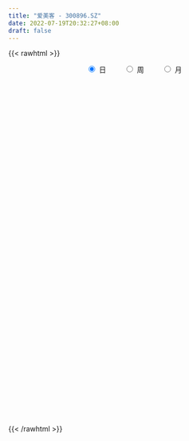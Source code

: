 ```yaml
---
title: "爱美客 - 300896.SZ"
date: 2022-07-19T20:32:27+08:00
draft: false
---
```

{{< rawhtml >}}
    <div style="text-align: center">
        <label style="padding: 1rem;"><input style="margin-right: .5rem" type="radio" name="period" value="D" checked onclick="period_change(this)">日</label>
        <label style="padding: 1rem;"><input style="margin-right: .5rem" type="radio" name="period" value="W" onclick="period_change(this)">周</label>
        <label style="padding: 1rem;"><input style="margin-right: .5rem" type="radio" name="period" value="M" onclick="period_change(this)">月</label>
    </div>
    <div id="chart" style="height: 700px;"></div> 
    <script type="text/javascript">
        const D_v = [179389.97,60856.74,33319.83,39245.58,32461.09,32401.82,25428.49,21031.49,17854.49,15451.32,12939.61,14906.7,9083.48,14651.39,19760.05,15203.82,16464.27,15862.44,11099.2,13362.78,16460.51,15531.16,11670.98,16329.25,15787.29,11738.2,16900.78,14471.05,10292.65,29956.27,15027.95,29824.4,16505.72,11737.16,16245.38,18042.89,11301.4,8881.5,13426.2,17688.27,14494.63,7966.32,15675.12,9378.23,13895.89,10309.2,11256.04,11821.62,14106.4,14048.38,14636.99,8627.71,8697.34,13609.69,12922.38,10487.41,10160.77,14180.57,12616.27,11358.91,9730.58,9674.0,14750.82,14698.03,18573.09,9250.75,9736.23,8523.91,11329.11,12168.34,8380.52,9410.82,9542.48,8119.2,8474.9,12504.61,8643.83,14810.94,10075.29,8083.64,9287.7,7793.39,12841.08,12086.76,8105.95,14574.72,13036.4,9778.34,14507.43,27726.95,26167.59,24321.16,30063.12,26723.93,18446.74,52891.29,28828.3,31283.85,26508.75,25079.8,19813.44,38352.75,26803.09,37559.03,33306.0,30449.82,46808.5,31746.48,31627.85,52723.81,38734.11,60562.89,39011.78,35021.73,59719.51,34613.94,38092.27,47092.54,50150.34,61985.13,30561.69,46083.69,54275.28,62335.62,40371.97,69292.57,50107.47,55370.36,44956.07,45612.0,31526.57,36438.21,43958.81,54125.32,67760.4,42050.49,60786.66,49022.25,52430.46,37404.79,41946.33,50246.93,64664.18,54112.9,56675.15,48977.14,44808.54,41686.39,30661.74,57190.41,33647.98,30226.55,28038.06,36960.15,23212.56,49061.72,27861.33,28887.88,34311.97,28101.56,29323.26,54869.22,36875.12,25088.38,31268.9,35325.41,26410.45,29880.13,52648.91,23192.8,28975.0,21737.35,32087.64,35915.99,24063.23,25469.11,25650.52,43775.68,33808.58,29685.57,21897.14,33168.87,31310.17,28930.3,53199.32,32369.22,26382.3,36450.83,28263.44,20263.19,35458.57,21645.14,22634.32,17186.69,12349.52,22892.23,29672.39,35852.24,70716.33,44042.98,42622.3,27846.74,31537.19,43098.68,34781.82,22169.51,23785.95,18835.33,22914.94,36945.18,38325.8,19405.36,19181.03,23647.89,20085.45,33139.99,22834.99,55833.32,30567.66,38503.36,26132.25,18854.25,23268.98,34401.48,31378.91,27911.84,26679.43,29903.07,37573.21,21124.99,20698.25,15636.92,15023.56,15770.13,14986.23,15799.28,25405.32,35722.19,25751.17,23958.63,40043.81,39435.62,27076.15,33303.15,22043.12,20159.88,23117.36,41597.02,39278.81,24415.95,40312.07,33861.62,19629.27,21985.87,16590.06,16972.87,14691.31,13511.69,14265.12,21692.81,22771.86,36153.72,21000.1,14837.74,16199.16,17690.9,13624.43,12824.73,9932.86,10164.07,9343.25,17352.02,26058.3,22376.29,16979.82,9909.29,14775.91,11602.12,17451.21,12409.8,15451.06,13697.49,14634.99,24082.47,12202.73,20773.64,13328.29,15961.62,19096.69,48695.59,48609.49,25450.97,14104.3,20673.56,18910.4,23446.88,17155.54,13589.16,10333.55,15194.11,13032.3,11782.03,14123.8,15482.42,12777.39,11758.72,14493.21,13406.35,39263.65,33784.97,25182.57,16337.15,12774.76,10053.94,14031.21,12696.82,13926.95,12292.54,15077.06,15553.07,18541.53,13823.87,11087.51,10398.06,14396.43,14719.08,17283.32,10817.22,11604.28,23192.77,18737.74,33651.35,19022.07,12338.83,10063.81,17995.68,13732.93,17361.24,18629.52,29333.65,18383.79,14007.02,12539.32,12516.65,12921.51,12868.74,22046.36,23784.91,24995.18,28671.41,22418.78,25060.6,25393.85,25158.22,11234.53,11382.04,10275.0,19133.06,17951.5,11813.41,11856.52,8534.75,23210.71,14308.68,19439.85,14451.19,8389.73,13146.53,10969.8,20377.67,18555.14,23071.97,14079.89,9561.66,12892.71,13789.53,21673.26,14430.89,15353.41,24254.19,26378.29,19531.86,21223.84,23170.79,19682.42,20765.51,19185.57,20779.94,14349.75,11305.44,18015.54,15175.3,15663.42,12217.5,25698.98,12011.92,14053.39,11839.93,12892.39,14442.96,21842.46,34365.91,20205.67,14486.44,19518.1,16118.65,22776.31,17016.68,17563.45,13451.04,16065.66,21058.42,15042.85,23893.26,22092.53,16917.02,17167.4,12006.34,12828.57,16169.29,16237.13,19450.98,22019.42,10622.04,18787.13,14806.23,19646.06,19460.69,15491.57,23581.75,12833.9,13127.33,10682.62,10630.74,13134.57,10616.19]
const D_histogram = [0.0,0.1467806268,-0.5452719377,0.822033568,2.9687656472,5.5740702717,10.2639592228,11.22017133,10.9360092335,10.3774695028,9.1101322675,8.7007763664,7.5940285024,4.6671060118,4.9540959747,6.9151852186,6.3768033844,6.9281798005,5.8906643225,6.4553982366,8.5716633292,9.4073479401,8.9590491288,7.0198246935,6.1597063338,4.6910801376,1.9430640094,1.4288235523,1.3747244432,6.1231972448,6.9053320492,3.0840312257,-0.3737343499,-1.8554440036,-4.3817801083,-7.8090957311,-9.9418518379,-10.7911455877,-12.5678078845,-13.8709324256,-12.6917648192,-11.8524690068,-8.257791036,-5.5760924584,-2.2811341837,-0.2849941186,-0.941483649,-0.7006794949,0.5165302369,3.0765529141,2.7000433645,2.5074501999,1.5563822739,2.2509385545,3.6437533509,3.1343974309,3.1875573895,0.9105558214,-1.2539760934,-1.8876878035,-3.118553671,-2.4982262044,-0.9026990539,3.1989146783,6.3196458564,7.0049145495,8.0263239199,7.8393912886,6.4607230648,8.4061377086,8.1465885098,5.5555475419,2.2638755958,-0.4048195752,-3.8134727594,-2.8513361035,-1.0551723273,3.1197056679,5.6073460805,4.8521069245,3.0520051183,-0.7240440209,-1.1004631711,2.3392689051,4.2225530738,7.1796121405,10.3498589594,9.7689059973,8.6318574735,18.5712624634,31.3925982545,38.2841053251,33.7875060343,23.060992278,15.7640907065,0.0805634855,-12.5587734017,-24.3564103148,-28.2829371375,-32.4123395637,-32.3503851709,-37.2209240899,-37.8229555254,-42.7155641994,-44.1361801144,-41.134030548,-31.0735901603,-24.1741447876,-21.3519797066,-38.2341790639,-46.859137296,-48.5160853033,-47.2438282936,-43.6561905504,-41.199241755,-37.4022360735,-33.3641209923,-27.2402792808,-20.9340860178,-13.0880675294,-6.7388431623,0.0408046791,7.4488599289,13.4619018604,17.1161733559,22.6939404921,25.1375736489,25.9559806391,25.0059168893,25.3021120473,24.2487609922,22.6219925119,22.3064579701,23.2264793706,26.4381723665,27.4599681031,24.9304407255,22.5648217981,20.4249333263,18.3364371663,16.7256432518,16.2008681051,11.6376294173,5.471882209,1.437030637,0.0889958297,1.3774292048,2.2750645249,2.4798448203,5.7630868289,7.7330965139,8.3583262372,8.1756400646,6.1539322863,5.2330208727,7.3230882443,7.5620434292,7.7214228557,6.6434906395,6.7631612691,6.5032653958,1.9697137991,-0.2312870306,-1.0037163115,-2.1787740467,-2.7629661932,-3.5621157814,-3.5901901335,-2.9887451918,-2.8279308659,-5.0984879769,-5.4119074096,-3.5930113645,-0.3569411684,1.7478474737,3.2845212129,3.23856335,6.867123497,9.9840675662,12.1551239943,12.6779330762,14.0794873155,11.9619069302,11.3088973033,6.6421834771,4.3938937644,0.8968368741,-3.1569732977,-3.8555983872,-4.8883548201,-3.4366083851,-2.2508796615,-3.585072879,-4.2852535995,-5.2633537573,-4.0409027763,-5.4743695313,-8.7542027193,-17.5936493615,-22.4134784032,-21.1579926039,-18.5577013333,-18.1588174549,-17.3974550456,-15.4474254782,-13.1850535429,-12.1211667354,-11.353511586,-10.0417795426,-6.5395219418,-6.1215216049,-5.7364859033,-5.0026971759,-2.903136053,-2.6336817358,-3.8614881346,-3.4644185483,-6.4326989018,-6.299094552,-3.9535597453,-1.7631767681,-0.5498476594,1.3576203993,1.0092681173,2.1609323382,2.080859417,-0.0219756611,-2.464212245,-0.531701844,1.6336048724,1.8798764377,1.7925667175,1.6517429308,1.3361290264,1.0999583321,0.8711240491,1.5573657262,3.3609292603,4.991685091,6.2609111493,8.0478949332,8.0064909167,6.4698826981,7.7595102648,8.4991068267,9.0374763707,7.7307919984,8.8451061938,11.5201731492,11.9131211207,12.7609667675,10.361485791,8.7448920059,7.2587842442,5.8258396748,3.8728535405,2.829803354,1.6905542767,0.7810886284,-1.2556543662,-1.2077034053,-3.6449133126,-5.535567089,-6.4269193499,-7.3095743159,-8.0791753911,-7.5398082153,-7.1292145274,-6.6323009522,-5.8133332284,-5.2331758374,-3.6041826303,-1.8576573702,-2.0520805067,-2.2707475096,-1.9129745689,-0.9460046334,-0.3445392685,0.5657057636,0.832972031,0.4413681981,0.0156133508,-0.0084885755,-1.5919810745,-2.7758384714,-1.8877546451,-1.5467576268,-0.7493390608,0.3744718416,3.0451676898,5.5046320574,6.981211024,7.2123517854,6.0414547218,5.6552614208,3.2608646309,0.4597539996,-0.9335401436,-1.9666090113,-2.8263009132,-3.2782027746,-3.6584141364,-3.4670057538,-3.9105374449,-3.4607511962,-3.3876302446,-3.7509243547,-3.7787824605,-6.0113940247,-8.3273007254,-8.1682513181,-7.8006023789,-6.3158034726,-5.7054395075,-5.0022722159,-4.1872636952,-3.0073129392,-2.4666611911,-2.4694067221,-2.0028683735,-0.4777646613,0.1271472656,1.0295113578,1.5179163844,0.5071761687,0.8735183625,1.3032184453,1.8639204634,1.336498186,-0.2688955264,-1.5966121873,0.0128683814,1.387815199,2.4454323903,2.9751036556,3.6077431889,3.7542694943,5.0221507576,4.8587595278,6.2438111541,7.3632030354,7.8589923044,7.9429915701,6.9333447378,5.9932952967,4.7329885894,4.0011452837,4.0216180719,3.142796122,0.9593680312,-1.836953987,-4.7032782152,-5.3056750867,-4.17482791,-3.4541289814,-2.5532652998,-2.5719715151,-0.6566367212,1.2047840305,1.4208855277,0.8075077886,0.4722688305,2.8607823329,4.0142310689,5.5849872401,6.0171614524,5.5244645376,4.3766063796,3.0846451774,4.3349110415,4.4279379706,4.6160343825,4.117730466,3.351445169,1.485440754,0.6206668881,0.5824401059,0.6162297884,-1.1714936109,-0.8959622312,0.4357373643,0.9169786837,2.1524956611,1.6270472137,-0.6279675579,-3.6214835987,-4.3836047597,-4.3379174116,-3.8684022607,-3.6678735497,-2.5978646284,-1.4421241578,-1.446323814,-1.2633567896,0.65437024,1.4590645849,1.1370785359,0.7294662585,0.4155255555,0.4514989119,1.3548169527,4.1897786546,4.9527816305,5.0033732111,4.9367223682,4.3842244156,4.1958410459,3.3929585008,2.5775085866,1.1094816079,1.0273838512,0.1841041015,0.3421378153,1.5533095102,3.0135585528,3.2746212344,2.1291988739,2.004294186,1.9198473297,2.9667698957,2.7785485352,2.457873529,3.3742877514,3.0281782655,3.228116233,3.1264162749,0.8886986604,-1.035824764,-1.7730928815,-3.6016761696,-5.0382653382,-5.0549155916,-4.5571930288,-4.1241950277,-2.879058026,-2.5084529168]
const D_fast = [0.0,0.1834757835,-0.6448947655,0.9279191323,3.8168426233,7.8156648157,15.0715435725,18.8327985122,21.2826387241,23.3184663691,24.3286622006,26.0945003912,26.8862596528,25.1261136652,26.6516276217,30.3415131703,31.3973321822,33.6807535484,34.1159041511,36.2944876243,40.5536685493,43.7411901452,45.5326536161,45.3483853541,46.0281935778,45.732337416,43.4700872902,43.3130527211,43.6026347229,49.8819068357,52.3903746524,49.3400816353,45.7888824722,43.8433118177,40.2215306859,34.8419411303,30.223722064,26.6766419172,21.7580276494,16.9871700019,14.9933964034,12.8695749641,14.3998051759,15.687480639,18.4121553677,20.3370469032,19.4451864605,19.5108207409,20.857163032,24.1863239377,24.4848252292,24.9190946145,24.357122257,25.6144131762,27.9181663104,28.1924097481,29.042459054,26.9930964413,24.5150705032,23.4094368422,21.398932557,21.3947034724,22.7645558595,27.6658982612,32.3665409034,34.8030382339,37.8310285842,39.6039437751,39.8404563175,43.8874053884,45.664503317,44.4623492347,41.7366461875,38.9667461227,34.6047247486,34.8540273786,36.386398073,41.3412024852,45.230679418,45.688466993,44.6513664664,40.694306322,40.042771379,44.0673206815,47.0062431187,51.7582052205,57.5159167793,59.3771903164,60.398106161,74.9803267668,95.6498121215,112.1123455234,116.0626227412,111.1013570543,107.7454781594,92.0820918098,76.3030615722,58.4163220804,47.4190609734,35.1865736562,27.1609317563,12.9851618148,2.927391498,-12.6441082259,-25.0987691695,-32.3801272401,-30.0880843924,-29.2321752167,-31.7480050623,-58.1887491856,-78.5284917417,-92.3144610749,-102.8531611385,-110.1795710329,-118.0224326763,-123.5759860131,-127.87890118,-128.5651292888,-127.4924575302,-122.9184559242,-118.2539423477,-111.4640933365,-102.1938231045,-92.8153057079,-84.8819908734,-73.6307386142,-64.9027120452,-57.5953098951,-52.2938944226,-45.6721712527,-40.6633320598,-36.6346024122,-31.3735224614,-24.6468812183,-14.8256451308,-6.9388573685,-3.2357745647,0.0398119575,3.0061568173,5.5017699488,8.0723868473,11.5978287268,9.9439973933,5.1462207373,1.4706268246,0.1448409747,1.777631651,3.2440331023,4.0687746028,8.7927883186,12.6960721321,15.4108834147,17.2721072582,16.7888825515,17.1762263561,21.0970657888,23.226531831,25.3162669714,25.8992074151,27.7096683619,29.0755888375,25.0344656907,22.7756431033,21.7522847445,20.0325334977,18.7575998029,17.0679212693,16.1422993839,15.9965580276,15.4503896371,11.9052105318,10.2388142467,11.1594574507,14.3062923547,16.8480428652,19.2058469077,19.9695298822,25.3148709035,30.9278318643,36.1376692909,39.8299616418,44.75138771,45.6242840573,47.7984987562,44.7923307993,43.6425145277,40.3696668559,35.5266133597,33.8640886734,31.6092435355,32.2018378743,32.8248466824,30.5943852452,28.8228911249,26.5289525277,26.7411778146,23.9391186768,18.470734809,5.2328758264,-5.1903228161,-9.2243351678,-11.2634692305,-15.4042897158,-18.9922910679,-20.9041178701,-21.9380093206,-23.9044141969,-25.9751369439,-27.1738497862,-25.3064726709,-26.4188527352,-27.4679385094,-27.984824076,-26.6110469663,-27.0000130831,-29.1931915155,-29.6622265663,-34.2386816453,-35.6798509334,-34.3227060631,-32.5731172779,-31.497250084,-29.2503769255,-29.3464121782,-27.6545148728,-27.2143729397,-29.3227019331,-32.3809915782,-30.5814066383,-28.0076987037,-27.291458029,-26.9306260699,-26.6585141239,-26.6400957717,-26.6012768829,-26.6123301537,-25.536747045,-22.8929511959,-20.0142740924,-17.1798202468,-13.3808627296,-11.4206440169,-11.3397815609,-8.1102764281,-5.2459031595,-2.4481645228,-1.8221508955,1.5034398483,7.058550091,10.4297783427,14.4678656813,14.6587561526,15.228385369,15.5569736683,15.5804890177,14.5957162684,14.2601169205,13.5435064123,12.8293129212,10.478656335,10.2246814446,6.8762432091,3.6016976604,1.1036155621,-1.606432983,-4.3958279059,-5.7414127839,-7.1131227278,-8.2742843907,-8.908649974,-9.6367865423,-8.9088389929,-7.6267280753,-8.3341713384,-9.1205252188,-9.2409959203,-8.5105271432,-7.9951965954,-6.9435251223,-6.4680158472,-6.7492776305,-7.1711291402,-7.1973532103,-9.1788409779,-11.0566579927,-10.6405128277,-10.6862052161,-10.0761214153,-8.8586925524,-5.4267047818,-1.5910823999,1.6307993227,3.6650280305,4.0044946473,5.0321167016,3.4529360694,0.766763938,-0.8599152412,-2.3846363617,-3.9509034919,-5.222356047,-6.5171709429,-7.1925139987,-8.613680051,-9.0290816014,-9.802868211,-11.1038934098,-12.0764471306,-15.8119072011,-20.209639083,-22.0926525053,-23.6751541608,-23.7693061227,-24.5853020345,-25.1327027969,-25.3645101999,-24.9363876787,-25.0124012284,-25.6324984399,-25.6666771847,-24.2610146379,-23.6243158945,-22.4645739629,-21.5966898402,-22.4806360137,-21.8959142293,-21.1404095352,-20.1137274012,-20.3070251322,-21.9796427261,-23.7065124339,-22.0938147698,-20.3719141524,-18.7029388635,-17.4294916844,-15.8949163538,-14.8098226749,-12.2864037222,-11.2351050701,-8.2891006552,-5.328908015,-2.86837067,-0.7986235117,-0.0749341596,0.4833402235,0.4062806635,0.6747236788,1.700600985,1.6074780655,-0.3361080174,-3.5916685323,-7.6338123143,-9.5626279576,-9.4754877584,-9.6183210751,-9.3557737184,-10.0174728126,-8.266297199,-6.1036804396,-5.5323575605,-5.9438583525,-6.1610301029,-3.0573210173,-0.9003145141,2.0666884671,4.0031530426,4.8915722622,4.8378656991,4.3170657912,6.6510594156,7.8510708374,9.193175845,9.724304545,9.7958805402,8.3012363137,7.5916291698,7.699012414,7.8868595437,5.8062627417,5.8578035635,7.2984375002,8.0089234904,9.7825643832,9.6638777392,7.2518710781,3.3529841376,1.4949617867,0.4561697819,-0.0414156324,-0.7578553088,-0.3373125446,0.4578968865,0.0921162769,-0.0407558962,2.0405636935,3.2100241846,3.1723077696,2.9470620568,2.7370027426,2.8858508271,4.1278731061,8.0102794716,10.0114778551,11.3129127385,12.4804424877,13.0240006389,13.8845775307,13.9299346108,13.7588618433,12.5682052665,12.7429534726,11.9456997483,12.1892679159,13.7887669883,16.0024056691,17.0821236593,16.4690010173,16.8451698759,17.2406848521,19.029299892,19.5357156653,19.8295090413,21.5894952016,22.0004302821,23.0073973078,23.6873014184,21.671758469,19.4882788537,18.3077375157,15.5787351853,12.882579682,11.6022005307,10.9606248363,10.3625740805,10.8879465757,10.6314384557]
const D_slow = [0.0,0.0366951567,-0.0996228277,0.1058855643,0.8480769761,2.241594544,4.8075843497,7.6126271822,10.3466294906,12.9409968663,15.2185299332,17.3937240248,19.2922311504,20.4590076533,21.697531647,23.4263279517,25.0205287978,26.7525737479,28.2252398285,29.8390893877,31.98200522,34.333842205,36.5736044872,38.3285606606,39.868487244,41.0412572784,41.5270232808,41.8842291689,42.2279102797,43.7587095909,45.4850426032,46.2560504096,46.1626168221,45.6987558212,44.6033107942,42.6510368614,40.1655739019,37.467787505,34.3258355338,30.8581024275,27.6851612226,24.7220439709,22.6575962119,21.2635730973,20.6932895514,20.6220410218,20.3866701095,20.2115002358,20.340632795,21.1097710236,21.7847818647,22.4116444146,22.8007399831,23.3634746217,24.2744129595,25.0580123172,25.8549016646,26.0825406199,25.7690465966,25.2971246457,24.5174862279,23.8929296768,23.6672549134,24.4669835829,26.046895047,27.7981236844,29.8047046644,31.7645524865,33.3797332527,35.4812676799,37.5179148073,38.9068016928,39.4727705917,39.3715656979,38.4181975081,37.7053634822,37.4415704004,38.2214968173,39.6233333375,40.8363600686,41.5993613481,41.4183503429,41.1432345501,41.7280517764,42.7836900449,44.57859308,47.1660578198,49.6082843192,51.7662486875,56.4090643034,64.257213867,73.8282401983,82.2751167069,88.0403647763,91.981387453,92.0015283243,88.8618349739,82.7727323952,75.7019981108,67.5989132199,59.5113169272,50.2060859047,40.7503470234,30.0714559735,19.0374109449,8.7539033079,0.9855057678,-5.0580304291,-10.3960253557,-19.9545701217,-31.6693544457,-43.7983757715,-55.6093328449,-66.5233804825,-76.8231909213,-86.1737499396,-94.5147801877,-101.3248500079,-106.5583715124,-109.8303883948,-111.5150991853,-111.5048980156,-109.6426830334,-106.2772075683,-101.9981642293,-96.3246791063,-90.040285694,-83.5512905343,-77.2998113119,-70.9742833001,-64.912093052,-59.2565949241,-53.6799804315,-47.8733605889,-41.2638174973,-34.3988254715,-28.1662152902,-22.5250098406,-17.418776509,-12.8346672175,-8.6532564045,-4.6030393782,-1.6936320239,-0.3256614717,0.0335961876,0.055845145,0.4002024462,0.9689685774,1.5889297825,3.0297014897,4.9629756182,7.0525571775,9.0964671936,10.6349502652,11.9432054834,13.7739775445,15.6644884018,17.5948441157,19.2557167756,20.9465070928,22.5723234418,23.0647518916,23.0069301339,22.756001056,22.2113075444,21.5205659961,20.6300370507,19.7324895174,18.9853032194,18.2783205029,17.0036985087,15.6507216563,14.7524688152,14.6632335231,15.1001953915,15.9213256947,16.7309665322,18.4477474065,20.943764298,23.9825452966,27.1520285657,30.6719003945,33.6623771271,36.4896014529,38.1501473222,39.2486207633,39.4728299818,38.6835866574,37.7196870606,36.4975983556,35.6384462593,35.0757263439,34.1794581242,33.1081447243,31.792306285,30.7820805909,29.4134882081,27.2249375283,22.8265251879,17.2231555871,11.9336574361,7.2942321028,2.7545277391,-1.5948360223,-5.4566923919,-8.7529557776,-11.7832474615,-14.621625358,-17.1320702436,-18.7669507291,-20.2973311303,-21.7314526061,-22.9821269001,-23.7079109133,-24.3663313473,-25.3317033809,-26.197808018,-27.8059827435,-29.3807563815,-30.3691463178,-30.8099405098,-30.9474024247,-30.6079973248,-30.3556802955,-29.815447211,-29.2952323567,-29.300726272,-29.9167793332,-30.0497047942,-29.6413035761,-29.1713344667,-28.7231927874,-28.3102570547,-27.9762247981,-27.701235215,-27.4834542028,-27.0941127712,-26.2538804561,-25.0059591834,-23.4407313961,-21.4287576628,-19.4271349336,-17.8096642591,-15.8697866929,-13.7450099862,-11.4856408935,-9.5529428939,-7.3416663455,-4.4616230582,-1.483342778,1.7068989139,4.2972703616,6.4834933631,8.2981894241,9.7546493428,10.7228627279,11.4303135664,11.8529521356,12.0482242927,11.7343107012,11.4323848499,10.5211565217,9.1372647495,7.530534912,5.703141333,3.6833474852,1.7983954314,0.0160917995,-1.6419834385,-3.0953167456,-4.4036107049,-5.3046563625,-5.7690707051,-6.2820908318,-6.8497777092,-7.3280213514,-7.5645225097,-7.6506573269,-7.509230886,-7.3009878782,-7.1906458287,-7.186742491,-7.1888646348,-7.5868599035,-8.2808195213,-8.7527581826,-9.1394475893,-9.3267823545,-9.2331643941,-8.4718724716,-7.0957144573,-5.3504117013,-3.5473237549,-2.0369600745,-0.6231447193,0.1920714385,0.3070099384,0.0736249025,-0.4180273504,-1.1246025787,-1.9441532723,-2.8587568064,-3.7255082449,-4.7031426061,-5.5683304052,-6.4152379663,-7.352969055,-8.2976646701,-9.8005131763,-11.8823383577,-13.9244011872,-15.8745517819,-17.4535026501,-18.8798625269,-20.1304305809,-21.1772465047,-21.9290747395,-22.5457400373,-23.1630917178,-23.6638088112,-23.7832499765,-23.7514631601,-23.4940853207,-23.1146062246,-22.9878121824,-22.7694325918,-22.4436279805,-21.9776478646,-21.6435233181,-21.7107471997,-22.1099002466,-22.1066831512,-21.7597293514,-21.1483712539,-20.40459534,-19.5026595427,-18.5640921692,-17.3085544798,-16.0938645978,-14.5329118093,-12.6921110504,-10.7273629744,-8.7416150818,-7.0082788974,-5.5099550732,-4.3267079259,-3.3264216049,-2.321017087,-1.5353180565,-1.2954760487,-1.7547145454,-2.9305340992,-4.2569528709,-5.3006598484,-6.1641920937,-6.8025084187,-7.4455012974,-7.6096604777,-7.3084644701,-6.9532430882,-6.7513661411,-6.6332989334,-5.9181033502,-4.914545583,-3.518298773,-2.0140084098,-0.6328922754,0.4612593195,1.2324206138,2.3161483742,3.4231328668,4.5771414625,5.606574079,6.4444353712,6.8157955597,6.9709622817,7.1165723082,7.2706297553,6.9777563526,6.7537657948,6.8627001358,7.0919448068,7.630068722,8.0368305255,7.879838636,6.9744677363,5.8785665464,4.7940871935,3.8269866283,2.9100182409,2.2605520838,1.9000210443,1.5384400909,1.2226008935,1.3861934535,1.7509595997,2.0352292337,2.2175957983,2.3214771872,2.4343519152,2.7730561533,3.820500817,5.0586962246,6.3095395274,7.5437201194,8.6397762233,9.6887364848,10.53697611,11.1813532567,11.4587236586,11.7155696214,11.7615956468,11.8471301006,12.2354574782,12.9888471163,13.8075024249,14.3398021434,14.8408756899,15.3208375223,16.0625299963,16.7571671301,17.3716355123,18.2152074502,18.9722520166,19.7792810748,20.5608851435,20.7830598086,20.5241036176,20.0808303973,19.1804113549,17.9208450203,16.6571161224,15.5178178652,14.4867691082,13.7670046017,13.1398913725]
const D_data = [['2020-09-28', 320.0, 340.1, 311.0, 366.2],['2020-09-29', 350.11, 342.4, 333.33, 354.0],['2020-09-30', 333.0, 330.24, 326.81, 345.5],['2020-10-09', 331.0, 358.0, 331.0, 361.88],['2020-10-12', 356.98, 378.9, 355.0, 380.02],['2020-10-13', 378.0, 401.2, 370.21, 442.79],['2020-10-14', 393.22, 454.0, 393.0, 465.0],['2020-10-15', 444.0, 432.04, 420.12, 451.0],['2020-10-16', 427.6, 428.5, 406.11, 447.74],['2020-10-19', 432.0, 433.0, 421.0, 450.8],['2020-10-20', 433.0, 429.0, 414.2, 433.0],['2020-10-21', 431.9, 444.69, 428.0, 454.99],['2020-10-22', 437.6, 441.0, 426.88, 453.5],['2020-10-23', 441.0, 415.0, 408.06, 441.78],['2020-10-26', 410.11, 455.0, 410.0, 474.88],['2020-10-27', 451.01, 490.08, 446.01, 491.0],['2020-10-28', 483.01, 471.41, 469.7, 495.41],['2020-10-29', 466.0, 494.15, 466.0, 500.3],['2020-10-30', 493.0, 481.99, 480.2, 506.0],['2020-11-02', 483.05, 509.9, 471.12, 510.0],['2020-11-03', 516.0, 547.08, 507.19, 577.49],['2020-11-04', 547.91, 551.0, 527.0, 560.8],['2020-11-05', 551.0, 548.4, 537.0, 560.0],['2020-11-06', 545.21, 535.0, 512.2, 547.0],['2020-11-09', 531.11, 551.81, 522.26, 574.0],['2020-11-10', 545.0, 548.0, 523.0, 554.99],['2020-11-11', 540.0, 529.08, 526.66, 582.0],['2020-11-12', 533.02, 555.54, 521.01, 560.0],['2020-11-13', 555.7, 566.9, 543.36, 568.0],['2020-11-16', 581.51, 649.0, 568.91, 664.0],['2020-11-17', 636.01, 625.9, 610.39, 640.0],['2020-11-18', 621.0, 570.51, 540.0, 635.0],['2020-11-19', 561.0, 563.0, 539.0, 572.88],['2020-11-20', 558.5, 580.03, 557.57, 588.85],['2020-11-23', 576.0, 560.0, 547.48, 592.0],['2020-11-24', 550.0, 533.88, 529.0, 554.69],['2020-11-25', 533.88, 533.8, 522.0, 546.01],['2020-11-26', 530.1, 539.01, 530.1, 553.08],['2020-11-27', 541.0, 516.0, 509.97, 548.43],['2020-11-30', 511.01, 507.61, 488.0, 515.1],['2020-12-01', 505.06, 531.9, 505.06, 536.0],['2020-12-02', 532.09, 527.0, 523.0, 539.9],['2020-12-03', 525.0, 568.88, 525.0, 576.67],['2020-12-04', 566.99, 572.05, 562.23, 586.0],['2020-12-07', 568.0, 595.8, 556.2, 606.8],['2020-12-08', 596.01, 595.8, 588.12, 617.79],['2020-12-09', 596.0, 568.62, 568.62, 597.0],['2020-12-10', 566.1, 580.98, 563.0, 582.0],['2020-12-11', 577.87, 600.0, 573.31, 609.8],['2020-12-14', 602.68, 631.49, 593.0, 634.89],['2020-12-15', 625.6, 605.99, 596.8, 629.0],['2020-12-16', 606.99, 612.0, 598.0, 616.36],['2020-12-17', 612.9, 604.25, 600.0, 623.0],['2020-12-18', 604.24, 629.01, 600.99, 652.91],['2020-12-21', 632.54, 649.2, 622.21, 666.0],['2020-12-22', 642.0, 634.0, 625.0, 652.0],['2020-12-23', 630.01, 645.99, 626.85, 649.7],['2020-12-24', 644.18, 616.1, 605.05, 654.1],['2020-12-25', 610.0, 609.02, 598.0, 618.81],['2020-12-28', 600.0, 623.0, 585.1, 624.6],['2020-12-29', 620.0, 612.0, 600.06, 626.36],['2020-12-30', 606.05, 634.75, 605.0, 640.0],['2020-12-31', 640.88, 655.02, 640.88, 674.2],['2021-01-04', 660.89, 706.26, 653.01, 718.0],['2021-01-05', 699.0, 721.0, 698.08, 746.26],['2021-01-06', 711.02, 710.0, 700.0, 718.98],['2021-01-07', 717.0, 729.0, 710.1, 738.0],['2021-01-08', 724.0, 726.89, 705.06, 740.0],['2021-01-11', 726.89, 718.1, 701.01, 760.33],['2021-01-12', 706.98, 772.2, 702.03, 775.0],['2021-01-13', 766.5, 761.0, 746.0, 781.66],['2021-01-14', 759.99, 735.0, 718.96, 767.0],['2021-01-15', 727.49, 718.99, 700.99, 733.67],['2021-01-18', 707.0, 717.0, 703.35, 732.8],['2021-01-19', 708.11, 695.09, 692.05, 727.27],['2021-01-20', 695.09, 746.0, 695.0, 755.0],['2021-01-21', 745.03, 767.74, 743.0, 776.99],['2021-01-22', 770.01, 820.0, 769.0, 833.8],['2021-01-25', 822.0, 826.0, 801.01, 838.88],['2021-01-26', 817.0, 800.0, 796.1, 820.0],['2021-01-27', 795.7, 789.03, 756.0, 807.0],['2021-01-28', 771.01, 755.99, 754.15, 789.6],['2021-01-29', 770.01, 792.5, 770.0, 810.0],['2021-02-01', 798.6, 855.07, 778.4, 856.59],['2021-02-02', 845.0, 858.68, 835.0, 868.4],['2021-02-03', 850.01, 896.1, 850.0, 931.99],['2021-02-04', 901.51, 929.0, 878.88, 939.77],['2021-02-05', 920.0, 904.0, 883.95, 926.37],['2021-02-08', 908.81, 907.0, 900.0, 976.88],['2021-02-09', 953.8, 1088.4, 953.8, 1088.4],['2021-02-10', 1070.0, 1215.0, 1053.05, 1238.0],['2021-02-18', 1242.02, 1232.03, 1169.36, 1331.02],['2021-02-19', 1228.0, 1135.88, 1051.12, 1228.0],['2021-02-22', 1111.12, 1051.47, 1035.88, 1164.44],['2021-02-23', 1039.5, 1074.0, 1017.0, 1077.0],['2021-02-24', 1066.0, 926.0, 873.23, 1066.0],['2021-02-25', 910.0, 895.19, 866.68, 925.88],['2021-02-26', 870.0, 836.84, 822.0, 881.0],['2021-03-01', 845.0, 883.0, 837.05, 885.44],['2021-03-02', 880.99, 844.44, 827.01, 897.25],['2021-03-03', 830.04, 869.0, 810.0, 870.29],['2021-03-04', 850.01, 774.0, 767.2, 850.18],['2021-03-05', 751.01, 789.0, 751.0, 805.98],['2021-03-08', 789.0, 693.0, 693.0, 795.74],['2021-03-09', 695.11, 688.0, 676.13, 721.98],['2021-03-10', 719.0, 715.46, 699.34, 733.7],['2021-03-11', 710.02, 811.08, 710.02, 827.0],['2021-03-12', 805.0, 795.0, 758.0, 825.44],['2021-03-15', 784.84, 750.88, 710.1, 784.84],['2021-03-16', 410.0, 439.6, 396.99, 449.0],['2021-03-17', 429.0, 436.0, 413.52, 442.58],['2021-03-18', 437.8, 451.73, 437.31, 477.79],['2021-03-19', 432.06, 441.83, 432.06, 455.0],['2021-03-22', 440.0, 438.8, 426.1, 458.88],['2021-03-23', 437.0, 396.7, 381.0, 437.0],['2021-03-24', 384.1, 387.25, 376.15, 392.84],['2021-03-25', 380.26, 370.2, 359.0, 381.89],['2021-03-26', 370.04, 385.59, 370.04, 396.57],['2021-03-29', 376.01, 387.41, 374.13, 402.0],['2021-03-30', 386.01, 416.0, 380.08, 425.0],['2021-03-31', 409.0, 411.99, 406.59, 421.99],['2021-04-01', 412.1, 434.4, 412.1, 438.98],['2021-04-02', 430.77, 468.0, 430.7, 476.0],['2021-04-06', 475.01, 479.92, 474.5, 500.0],['2021-04-07', 468.22, 474.0, 462.0, 478.5],['2021-04-08', 470.05, 525.0, 465.57, 535.48],['2021-04-09', 517.99, 513.39, 508.0, 534.99],['2021-04-12', 512.0, 510.0, 491.88, 543.1],['2021-04-13', 510.0, 496.46, 492.89, 517.9],['2021-04-14', 492.1, 519.93, 490.15, 523.0],['2021-04-15', 515.0, 511.16, 501.38, 522.0],['2021-04-16', 509.98, 506.66, 495.05, 522.3],['2021-04-19', 498.0, 527.81, 486.14, 531.88],['2021-04-20', 522.3, 555.98, 522.3, 576.01],['2021-04-21', 553.5, 609.51, 550.25, 615.4],['2021-04-22', 604.79, 609.8, 595.05, 619.99],['2021-04-23', 608.0, 577.77, 575.0, 608.0],['2021-04-26', 581.01, 582.0, 572.0, 607.2],['2021-04-27', 588.0, 587.02, 549.9, 600.0],['2021-04-28', 578.0, 589.6, 570.0, 595.93],['2021-04-29', 590.97, 598.1, 586.5, 618.98],['2021-04-30', 594.0, 618.2, 590.0, 637.91],['2021-05-06', 620.0, 564.5, 548.0, 622.0],['2021-05-07', 561.03, 522.02, 521.88, 567.0],['2021-05-10', 520.01, 523.8, 510.0, 544.88],['2021-05-11', 518.0, 543.49, 503.3, 548.06],['2021-05-12', 535.35, 577.0, 531.2, 577.49],['2021-05-13', 567.0, 579.6, 560.5, 600.0],['2021-05-14', 580.0, 576.0, 566.66, 589.5],['2021-05-17', 570.0, 627.7, 567.0, 635.16],['2021-05-18', 633.0, 631.49, 615.0, 643.0],['2021-05-19', 627.18, 629.0, 622.51, 648.0],['2021-05-20', 625.25, 627.87, 617.01, 637.59],['2021-05-21', 630.15, 606.0, 595.0, 633.5],['2021-05-24', 606.98, 618.0, 606.01, 619.49],['2021-05-25', 618.5, 665.8, 618.5, 679.38],['2021-05-26', 665.64, 657.0, 650.0, 672.9],['2021-05-27', 652.0, 665.6, 646.64, 677.9],['2021-05-28', 666.05, 656.0, 641.5, 686.0],['2021-05-31', 651.0, 676.67, 650.66, 679.85],['2021-06-01', 675.0, 679.97, 658.57, 688.96],['2021-06-02', 684.0, 620.05, 619.12, 684.0],['2021-06-03', 610.01, 635.0, 610.01, 643.44],['2021-06-04', 625.5, 647.61, 625.01, 654.93],['2021-06-07', 635.0, 639.21, 612.0, 644.42],['2021-06-08', 636.02, 642.98, 625.6, 663.0],['2021-06-09', 640.7, 637.0, 621.21, 644.94],['2021-06-10', 637.0, 644.43, 622.5, 652.0],['2021-06-11', 643.22, 654.0, 600.27, 657.59],['2021-06-15', 649.44, 650.87, 645.0, 665.0],['2021-06-16', 650.87, 614.0, 611.89, 653.0],['2021-06-17', 610.01, 629.63, 610.01, 635.82],['2021-06-18', 629.67, 659.0, 623.0, 660.99],['2021-06-21', 658.17, 691.0, 649.08, 705.0],['2021-06-22', 690.0, 694.0, 683.0, 703.89],['2021-06-23', 695.01, 701.0, 690.0, 713.68],['2021-06-24', 702.01, 690.16, 675.0, 706.47],['2021-06-25', 700.0, 752.52, 699.84, 766.88],['2021-06-28', 781.01, 774.0, 755.51, 795.0],['2021-06-29', 785.64, 788.6, 766.0, 803.98],['2021-06-30', 790.02, 788.88, 774.0, 800.0],['2021-07-01', 790.0, 820.0, 784.02, 844.44],['2021-07-02', 810.0, 789.0, 775.0, 813.92],['2021-07-05', 788.0, 814.2, 781.11, 838.68],['2021-07-06', 823.17, 761.99, 730.0, 826.0],['2021-07-07', 753.0, 783.5, 745.0, 791.25],['2021-07-08', 787.01, 760.0, 752.0, 796.57],['2021-07-09', 750.0, 737.2, 717.6, 754.37],['2021-07-12', 750.0, 769.0, 730.01, 778.0],['2021-07-13', 765.15, 761.9, 752.52, 785.5],['2021-07-14', 755.41, 795.99, 745.0, 804.68],['2021-07-15', 789.0, 802.58, 780.22, 805.0],['2021-07-16', 795.0, 773.19, 765.0, 798.0],['2021-07-19', 774.73, 777.26, 762.18, 798.99],['2021-07-20', 769.0, 770.02, 765.88, 782.98],['2021-07-21', 774.85, 799.0, 768.0, 803.0],['2021-07-22', 810.01, 765.61, 764.0, 813.0],['2021-07-23', 756.5, 728.0, 702.0, 759.9],['2021-07-26', 714.99, 618.4, 590.0, 714.99],['2021-07-27', 618.39, 618.5, 601.23, 636.99],['2021-07-28', 619.0, 669.56, 618.0, 672.7],['2021-07-29', 699.0, 682.3, 665.0, 699.0],['2021-07-30', 668.0, 648.81, 630.83, 678.5],['2021-08-02', 629.0, 642.3, 580.33, 655.0],['2021-08-03', 634.13, 650.86, 616.0, 666.0],['2021-08-04', 640.01, 653.69, 630.02, 663.0],['2021-08-05', 638.88, 636.06, 623.0, 654.05],['2021-08-06', 630.01, 626.0, 622.96, 650.12],['2021-08-09', 601.0, 627.6, 595.69, 639.9],['2021-08-10', 627.44, 658.9, 611.17, 674.47],['2021-08-11', 652.0, 623.0, 620.0, 683.5],['2021-08-12', 611.0, 617.0, 610.54, 629.66],['2021-08-13', 617.01, 616.9, 612.94, 633.0],['2021-08-16', 618.0, 635.2, 612.0, 642.51],['2021-08-17', 628.0, 613.03, 610.8, 638.3],['2021-08-18', 611.98, 585.5, 580.4, 620.94],['2021-08-19', 585.0, 596.99, 581.0, 613.86],['2021-08-20', 590.1, 539.99, 528.0, 590.2],['2021-08-23', 550.01, 561.98, 532.03, 563.59],['2021-08-24', 590.0, 588.05, 544.0, 593.51],['2021-08-25', 592.08, 591.75, 582.17, 608.8],['2021-08-26', 591.61, 583.4, 575.28, 591.74],['2021-08-27', 580.09, 596.5, 578.0, 612.49],['2021-08-30', 569.99, 569.05, 538.0, 579.9],['2021-08-31', 564.0, 587.01, 553.01, 587.01],['2021-09-01', 595.0, 571.96, 545.4, 595.0],['2021-09-02', 560.0, 537.32, 536.0, 573.0],['2021-09-03', 534.75, 515.5, 509.37, 534.79],['2021-09-06', 513.67, 563.47, 508.0, 564.77],['2021-09-07', 563.49, 573.69, 550.0, 575.93],['2021-09-08', 573.68, 553.39, 553.05, 585.87],['2021-09-09', 554.0, 546.98, 538.65, 560.5],['2021-09-10', 547.95, 543.0, 538.01, 554.0],['2021-09-13', 538.15, 536.75, 533.0, 561.18],['2021-09-14', 534.15, 533.25, 531.4, 547.0],['2021-09-15', 533.01, 528.93, 516.88, 545.0],['2021-09-16', 521.01, 538.72, 513.52, 545.0],['2021-09-17', 538.0, 557.65, 517.74, 571.3],['2021-09-22', 544.93, 564.5, 541.1, 580.88],['2021-09-23', 560.0, 568.9, 553.01, 580.06],['2021-09-24', 567.4, 586.23, 556.23, 605.0],['2021-09-27', 570.0, 571.58, 560.0, 610.65],['2021-09-28', 565.03, 551.71, 550.3, 582.85],['2021-09-29', 562.01, 589.78, 557.08, 600.0],['2021-09-30', 588.97, 592.81, 577.0, 599.0],['2021-10-08', 605.0, 599.0, 590.0, 610.0],['2021-10-11', 579.95, 579.02, 575.01, 598.1],['2021-10-12', 578.01, 614.3, 570.06, 626.5],['2021-10-13', 611.0, 651.49, 602.26, 659.99],['2021-10-14', 652.14, 640.2, 625.25, 652.16],['2021-10-15', 644.02, 659.2, 627.89, 668.19],['2021-10-18', 654.0, 624.0, 610.0, 656.0],['2021-10-19', 624.0, 631.36, 620.0, 644.44],['2021-10-20', 639.43, 632.06, 614.44, 649.99],['2021-10-21', 627.0, 631.35, 621.0, 639.75],['2021-10-22', 634.42, 621.0, 614.01, 635.35],['2021-10-25', 619.0, 628.55, 610.1, 631.86],['2021-10-26', 622.99, 624.9, 616.88, 637.0],['2021-10-27', 620.01, 624.92, 617.07, 632.63],['2021-10-28', 621.11, 604.3, 601.01, 628.0],['2021-10-29', 610.0, 625.7, 608.1, 633.2],['2021-11-01', 622.0, 587.68, 576.0, 622.0],['2021-11-02', 580.0, 580.5, 578.0, 597.5],['2021-11-03', 591.0, 581.86, 573.0, 592.66],['2021-11-04', 580.59, 572.58, 571.6, 586.0],['2021-11-05', 572.0, 564.0, 555.65, 577.28],['2021-11-08', 569.9, 573.9, 561.83, 581.0],['2021-11-09', 572.3, 569.1, 563.5, 578.9],['2021-11-10', 571.0, 567.0, 560.0, 577.5],['2021-11-11', 562.49, 569.27, 560.1, 569.98],['2021-11-12', 570.88, 565.1, 565.0, 573.49],['2021-11-15', 566.0, 580.0, 556.02, 580.0],['2021-11-16', 581.02, 587.65, 576.06, 590.88],['2021-11-17', 587.0, 565.1, 563.92, 587.65],['2021-11-18', 560.65, 561.0, 550.0, 563.48],['2021-11-19', 559.99, 565.91, 558.0, 569.88],['2021-11-22', 567.0, 574.93, 565.0, 580.97],['2021-11-23', 574.85, 573.0, 569.06, 581.0],['2021-11-24', 570.18, 579.98, 561.5, 580.0],['2021-11-25', 577.15, 574.62, 573.87, 583.8],['2021-11-26', 575.0, 565.5, 561.29, 577.77],['2021-11-29', 558.89, 562.01, 557.01, 573.67],['2021-11-30', 565.01, 564.8, 555.0, 565.5],['2021-12-01', 558.0, 539.19, 533.07, 558.0],['2021-12-02', 538.0, 533.8, 533.8, 542.88],['2021-12-03', 531.27, 555.88, 531.19, 558.7],['2021-12-06', 556.0, 549.7, 544.11, 559.77],['2021-12-07', 556.86, 556.27, 549.17, 562.0],['2021-12-08', 556.19, 564.1, 546.95, 564.98],['2021-12-09', 566.0, 593.9, 560.16, 612.0],['2021-12-10', 588.8, 607.5, 588.0, 611.18],['2021-12-13', 609.99, 609.99, 602.58, 619.0],['2021-12-14', 614.07, 604.08, 603.01, 614.07],['2021-12-15', 605.0, 588.88, 584.2, 613.97],['2021-12-16', 591.0, 599.0, 588.52, 606.49],['2021-12-17', 594.5, 569.83, 567.95, 601.98],['2021-12-20', 564.51, 552.16, 551.1, 578.0],['2021-12-21', 559.96, 558.26, 550.45, 564.8],['2021-12-22', 560.12, 555.0, 554.0, 563.98],['2021-12-23', 559.0, 550.0, 540.0, 560.74],['2021-12-24', 554.66, 548.88, 548.1, 560.8],['2021-12-27', 551.3, 544.39, 537.0, 556.68],['2021-12-28', 544.4, 547.71, 537.0, 548.68],['2021-12-29', 546.81, 535.5, 534.01, 550.8],['2021-12-30', 533.95, 543.02, 533.05, 549.9],['2021-12-31', 541.95, 536.11, 534.46, 547.8],['2022-01-04', 536.0, 526.0, 520.02, 538.92],['2022-01-05', 526.0, 525.0, 516.11, 533.0],['2022-01-06', 522.1, 486.0, 481.81, 528.9],['2022-01-07', 486.02, 465.3, 462.0, 487.99],['2022-01-10', 464.99, 482.0, 460.22, 483.0],['2022-01-11', 478.98, 477.5, 473.99, 494.95],['2022-01-12', 480.0, 488.48, 475.0, 490.0],['2022-01-13', 485.0, 475.78, 475.58, 488.47],['2022-01-14', 468.0, 473.42, 467.11, 481.68],['2022-01-17', 472.02, 472.3, 462.0, 474.97],['2022-01-18', 472.3, 476.32, 465.01, 483.8],['2022-01-19', 472.13, 467.6, 463.35, 479.0],['2022-01-20', 470.02, 457.0, 456.0, 474.9],['2022-01-21', 457.02, 459.0, 441.16, 462.7],['2022-01-24', 459.06, 473.29, 455.05, 474.11],['2022-01-25', 468.97, 464.0, 463.0, 475.5],['2022-01-26', 464.0, 468.91, 464.0, 479.88],['2022-01-27', 466.88, 465.19, 461.61, 473.88],['2022-01-28', 465.01, 442.5, 442.2, 468.0],['2022-02-07', 451.67, 455.3, 451.67, 472.0],['2022-02-08', 455.95, 455.9, 437.0, 459.5],['2022-02-09', 456.0, 458.33, 445.2, 458.66],['2022-02-10', 460.6, 442.95, 442.4, 461.99],['2022-02-11', 443.0, 420.98, 416.8, 444.98],['2022-02-14', 413.0, 412.62, 405.0, 420.83],['2022-02-15', 413.0, 446.41, 409.0, 448.8],['2022-02-16', 446.41, 449.0, 442.0, 456.1],['2022-02-17', 449.0, 450.1, 442.51, 452.96],['2022-02-18', 447.33, 447.0, 444.12, 454.0],['2022-02-21', 445.7, 451.24, 445.0, 468.98],['2022-02-22', 449.61, 447.5, 428.56, 450.01],['2022-02-23', 447.47, 466.36, 444.22, 467.98],['2022-02-24', 461.59, 453.0, 448.0, 466.5],['2022-02-25', 462.0, 478.0, 457.05, 487.5],['2022-02-28', 476.0, 484.99, 471.73, 486.3],['2022-03-01', 485.4, 486.0, 481.0, 490.45],['2022-03-02', 481.1, 487.37, 473.0, 488.89],['2022-03-03', 495.98, 476.0, 474.0, 496.0],['2022-03-04', 468.02, 475.88, 468.01, 485.97],['2022-03-07', 471.8, 469.5, 459.0, 474.28],['2022-03-08', 458.5, 473.68, 458.0, 484.69],['2022-03-09', 480.0, 484.0, 462.0, 489.62],['2022-03-10', 495.0, 473.0, 470.11, 497.99],['2022-03-11', 462.0, 449.78, 435.5, 469.85],['2022-03-14', 442.23, 428.01, 425.5, 442.99],['2022-03-15', 423.9, 408.8, 408.0, 433.29],['2022-03-16', 410.01, 423.23, 391.09, 429.65],['2022-03-17', 433.0, 441.9, 426.83, 450.8],['2022-03-18', 439.0, 437.9, 432.94, 442.72],['2022-03-21', 439.5, 441.22, 433.0, 445.57],['2022-03-22', 441.18, 429.01, 427.0, 441.18],['2022-03-23', 433.0, 456.03, 429.13, 462.0],['2022-03-24', 458.0, 464.76, 449.51, 468.5],['2022-03-25', 458.5, 449.81, 449.51, 464.76],['2022-03-28', 442.03, 438.25, 436.01, 453.26],['2022-03-29', 435.0, 438.72, 435.0, 448.89],['2022-03-30', 441.01, 478.88, 441.01, 478.88],['2022-03-31', 474.0, 475.0, 470.98, 481.5],['2022-04-01', 472.0, 490.88, 468.0, 496.38],['2022-04-06', 489.78, 486.31, 480.01, 495.98],['2022-04-07', 484.77, 479.0, 476.7, 493.39],['2022-04-08', 476.25, 470.3, 468.5, 482.0],['2022-04-11', 468.39, 464.99, 463.01, 474.0],['2022-04-12', 466.0, 499.98, 466.0, 500.0],['2022-04-13', 496.11, 493.05, 490.5, 504.81],['2022-04-14', 506.01, 499.21, 496.92, 515.0],['2022-04-15', 499.21, 494.0, 483.37, 506.0],['2022-04-18', 488.0, 491.07, 485.0, 497.0],['2022-04-19', 492.0, 473.03, 470.85, 493.01],['2022-04-20', 474.0, 480.0, 466.0, 492.5],['2022-04-21', 477.0, 489.4, 476.11, 505.44],['2022-04-22', 485.01, 491.8, 480.0, 496.6],['2022-04-25', 476.9, 465.0, 463.01, 488.55],['2022-04-26', 464.99, 486.91, 464.86, 503.0],['2022-04-27', 488.0, 505.3, 485.01, 509.49],['2022-04-28', 498.88, 501.1, 493.57, 516.0],['2022-04-29', 504.0, 517.5, 495.02, 518.65],['2022-05-05', 517.25, 499.99, 490.15, 517.25],['2022-05-06', 489.99, 472.3, 471.4, 495.62],['2022-05-09', 468.29, 448.15, 441.5, 473.99],['2022-05-10', 443.21, 463.63, 438.12, 468.52],['2022-05-11', 461.0, 469.07, 455.0, 481.9],['2022-05-12', 465.29, 473.1, 463.0, 482.7],['2022-05-13', 473.0, 469.0, 466.01, 476.89],['2022-05-16', 473.99, 481.2, 470.5, 489.9],['2022-05-17', 481.5, 486.99, 475.0, 490.0],['2022-05-18', 487.0, 474.66, 471.0, 489.0],['2022-05-19', 469.0, 476.6, 466.0, 481.4],['2022-05-20', 477.0, 503.99, 477.0, 506.88],['2022-05-23', 503.97, 498.5, 493.34, 506.0],['2022-05-24', 495.99, 487.0, 485.0, 497.0],['2022-05-25', 486.0, 485.0, 477.07, 493.98],['2022-05-26', 489.79, 485.0, 473.88, 489.87],['2022-05-27', 486.0, 489.32, 486.0, 503.0],['2022-05-30', 495.55, 503.84, 492.8, 516.5],['2022-05-31', 503.84, 540.9, 498.12, 543.99],['2022-06-01', 540.55, 529.0, 528.45, 546.37],['2022-06-02', 530.0, 527.09, 519.6, 533.5],['2022-06-06', 529.99, 530.56, 514.03, 539.47],['2022-06-07', 530.56, 527.69, 523.04, 538.99],['2022-06-08', 531.93, 535.0, 526.0, 548.0],['2022-06-09', 535.0, 529.1, 525.43, 538.5],['2022-06-10', 527.0, 528.5, 517.79, 533.02],['2022-06-13', 519.0, 517.22, 514.81, 525.49],['2022-06-14', 511.0, 532.9, 510.81, 533.33],['2022-06-15', 533.17, 523.01, 512.58, 536.47],['2022-06-16', 522.0, 535.6, 519.0, 544.0],['2022-06-17', 534.5, 555.0, 523.1, 562.19],['2022-06-20', 559.09, 569.01, 552.0, 575.88],['2022-06-21', 569.01, 563.09, 557.85, 581.0],['2022-06-22', 565.01, 547.24, 545.0, 569.23],['2022-06-23', 548.5, 560.33, 543.58, 561.05],['2022-06-24', 561.77, 564.0, 555.55, 572.0],['2022-06-27', 568.0, 585.0, 565.51, 596.56],['2022-06-28', 594.98, 576.5, 565.92, 595.25],['2022-06-29', 572.0, 578.0, 564.21, 585.88],['2022-06-30', 583.12, 600.01, 583.12, 600.5],['2022-07-01', 601.0, 590.96, 587.0, 603.0],['2022-07-04', 591.0, 602.69, 581.37, 604.44],['2022-07-05', 605.0, 604.61, 591.0, 609.68],['2022-07-06', 602.0, 576.05, 572.89, 608.0],['2022-07-07', 576.0, 571.57, 556.0, 578.9],['2022-07-08', 571.57, 581.0, 566.66, 590.0],['2022-07-11', 579.95, 561.0, 544.6, 579.95],['2022-07-12', 558.2, 556.23, 550.5, 568.79],['2022-07-13', 556.27, 568.5, 550.5, 580.88],['2022-07-14', 568.5, 574.69, 566.6, 579.94],['2022-07-15', 574.57, 575.06, 571.0, 587.5],['2022-07-18', 573.66, 589.0, 568.0, 595.75],['2022-07-19', 585.65, 582.18, 580.0, 594.49]]
const W_v = [273566.54,39245.58,129177.38,67032.5,78389.78,73354.68,69189.97,103051.5,67897.37,65202.57,61389.15,59620.11,60367.4,45514.31,60782.01,50831.27,52553.48,48081.1,57582.17,68401.97,54384.28,158174.11,136557.83,179869.83,222660.44,214539.99,243056.13,222107.63,213903.21,268681.68,231050.76,118777.08,222808.96,186063.15,163335.46,174257.54,175533.8,105992.79,154874.53,149870.33,177331.97,128264.66,117953.07,216765.54,142671.29,136772.31,155541.64,137326.5,150274.73,110056.93,107683.15,89753.61,121858.04,20159.88,168721.21,109039.69,86932.79,105881.62,55889.34,92675.72,71690.1,85391.32,145691.68,102586.11,69304.66,65924.36,100948.18,78379.63,69546.44,68247.4,77616.67,93813.8,97053.02,70368.29,112366.6,109265.98,70555.01,77350.51,35987.45,87054.47,72348.05,106741.59,42853.21,86386.21,86770.74,65240.59,90900.48,92993.19,89511.23,81011.86,84498.86,88191.68,70856.34,23750.76]
const W_histogram = [0.0,1.7715783476,7.284207784,9.4753884789,14.5849715705,20.3304869161,24.7798746948,26.9292946682,22.5389149825,21.89152085,21.7809234613,22.0305811634,19.3156746297,19.0522598587,21.9467402777,21.5280386735,25.9559628056,24.929172088,29.3511344889,49.6211899676,53.7522896181,33.3939523813,14.7082137999,1.4527849707,-30.6288609297,-53.8094537885,-61.224912343,-60.5933455009,-58.1392389614,-49.5713701306,-39.4655981268,-37.5538404488,-31.2096965045,-23.8792035939,-14.9839839997,-9.2664880038,-4.8761029124,-1.6252693947,6.3937451274,13.3262609535,13.5501699047,15.1291854852,12.2595806195,4.5543534371,-2.1901677972,-7.099046201,-14.9113433447,-15.5853749062,-20.4899907733,-20.818229497,-19.0334848939,-15.0855613191,-11.3583613083,-7.9638934205,-1.4909758503,0.2958734221,1.7890197007,-1.2217649777,-2.8871620792,-3.6339201401,-3.8353218666,-4.2633662061,-0.893116147,-1.015086431,-2.2501739604,-3.5910393937,-8.623706489,-10.6497192422,-12.099189644,-13.216475076,-14.3572251081,-12.3862675371,-8.2222300021,-4.9967990613,-4.047709832,-3.6584275843,-2.1138678073,1.9395701771,3.4142568526,6.0133910259,7.514472971,10.0120136728,8.4556984392,7.0947773245,8.3550751067,8.0040071283,9.9897254114,10.9928225571,12.9035781195,14.1368524478,15.9947888812,15.754251815,14.4316814458,13.3008108573]
const W_fast = [0.0,2.2144729345,9.5481543169,14.1081821315,22.8640081157,33.6921451904,44.3365016428,53.2182452833,54.4625943431,59.2880804232,64.6227138998,70.3800168927,72.4940290165,76.9936792102,85.3748446986,90.3381527627,101.2550675963,106.4605699007,118.2203159238,150.8956688944,168.4648409494,156.4549918079,141.4463066765,128.55407409,88.8152129571,52.1822566512,29.460570011,14.9438004779,2.863097277,-0.9618764249,-0.7225039528,-8.1992063869,-9.6574865688,-8.2967945567,-3.1475709624,0.2533030326,3.4246623958,6.2691785648,15.8866293688,26.1507104333,29.7621618607,35.1234738124,35.3187641016,28.7521252785,21.4600620949,14.7764221408,3.236289161,-1.3340861271,-11.3611996875,-16.8939957854,-19.8676224058,-19.6910891608,-18.803479477,-17.3999849444,-11.2998113368,-9.4389937088,-7.498592505,-10.8148184279,-13.2020060492,-14.8572441451,-16.0174763383,-17.5113622294,-14.3643912069,-14.7401330987,-16.5377641181,-18.7763893999,-25.9649831174,-30.6534256812,-35.127693494,-39.549097695,-44.2791540041,-45.4047633174,-43.296283283,-41.3200521074,-41.3828903362,-41.9082149845,-40.8921221593,-36.3537916307,-34.025540742,-29.9230588123,-26.5433586245,-21.5428145044,-20.9852051282,-20.5724319117,-17.2233653529,-15.5734315492,-11.0902819132,-7.3389791282,-2.2023290359,2.5651584043,8.421792058,12.1198179455,14.4051679378,16.5995000636]
const W_slow = [0.0,0.4428945869,2.2639465329,4.6327936526,8.2790365452,13.3616582743,19.556626948,26.288950615,31.9236793607,37.3965595732,42.8417904385,48.3494357293,53.1783543868,57.9414193514,63.4281044209,68.8101140892,75.2991047907,81.5313978127,88.8691814349,101.2744789268,114.7125513313,123.0610394266,126.7380928766,127.1012891193,119.4440738868,105.9917104397,90.685482354,75.5371459787,61.0023362384,48.6094937057,38.743094174,29.3546340618,21.5522099357,15.5824090372,11.8364130373,9.5197910364,8.3007653083,7.8944479596,9.4928842414,12.8244494798,16.211991956,19.9942883273,23.0591834821,24.1977718414,23.6502298921,21.8754683419,18.1476325057,14.2512887791,9.1287910858,3.9242337116,-0.8341375119,-4.6055278417,-7.4451181688,-9.4360915239,-9.8088354865,-9.7348671309,-9.2876122058,-9.5930534502,-10.31484397,-11.223324005,-12.1821544717,-13.2479960232,-13.47127506,-13.7250466677,-14.2875901578,-15.1853500062,-17.3412766285,-20.003706439,-23.02850385,-26.332622619,-29.921928896,-33.0184957803,-35.0740532808,-36.3232530461,-37.3351805042,-38.2497874002,-38.7782543521,-38.2933618078,-37.4397975946,-35.9364498382,-34.0578315954,-31.5548281772,-29.4409035674,-27.6672092363,-25.5784404596,-23.5774386775,-21.0800073246,-18.3318016854,-15.1059071555,-11.5716940435,-7.5729968232,-3.6344338695,-0.026513508,3.2986892063]
const W_data = [['2020-09-30', 320.0, 330.24, 311.0, 366.2],['2020-10-09', 331.0, 358.0, 331.0, 361.88],['2020-10-16', 356.98, 428.5, 355.0, 465.0],['2020-10-23', 432.0, 415.0, 408.06, 454.99],['2020-10-30', 410.11, 481.99, 410.0, 506.0],['2020-11-06', 483.05, 535.0, 471.12, 577.49],['2020-11-13', 531.11, 566.9, 521.01, 582.0],['2020-11-20', 581.51, 580.03, 539.0, 664.0],['2020-11-27', 576.0, 516.0, 509.97, 592.0],['2020-12-04', 511.01, 572.05, 488.0, 586.0],['2020-12-11', 568.0, 600.0, 556.2, 617.79],['2020-12-18', 602.68, 629.01, 593.0, 652.91],['2020-12-25', 632.54, 609.02, 598.0, 666.0],['2020-12-31', 600.0, 655.02, 585.1, 674.2],['2021-01-08', 660.89, 726.89, 653.01, 746.26],['2021-01-15', 726.89, 718.99, 700.99, 781.66],['2021-01-22', 707.0, 820.0, 692.05, 833.8],['2021-01-29', 822.0, 792.5, 754.15, 838.88],['2021-02-05', 798.6, 904.0, 778.4, 939.77],['2021-02-10', 908.81, 1215.0, 900.0, 1238.0],['2021-02-19', 1242.02, 1135.88, 1051.12, 1331.02],['2021-02-26', 1111.12, 836.84, 822.0, 1164.44],['2021-03-05', 845.0, 789.0, 751.0, 897.25],['2021-03-12', 789.0, 795.0, 676.13, 827.0],['2021-03-19', 784.84, 441.83, 396.99, 784.84],['2021-03-26', 440.0, 385.59, 359.0, 458.88],['2021-04-02', 376.01, 468.0, 374.13, 476.0],['2021-04-09', 475.01, 513.39, 462.0, 535.48],['2021-04-16', 512.0, 506.66, 490.15, 543.1],['2021-04-23', 498.0, 577.77, 486.14, 619.99],['2021-04-30', 581.01, 618.2, 549.9, 637.91],['2021-05-07', 620.0, 522.02, 521.88, 622.0],['2021-05-14', 520.01, 576.0, 503.3, 600.0],['2021-05-21', 570.0, 606.0, 567.0, 648.0],['2021-05-28', 606.98, 656.0, 606.01, 686.0],['2021-06-04', 651.0, 647.61, 610.01, 688.96],['2021-06-11', 635.0, 654.0, 600.27, 663.0],['2021-06-18', 649.44, 659.0, 610.01, 665.0],['2021-06-25', 658.17, 752.52, 649.08, 766.88],['2021-07-02', 781.01, 789.0, 755.51, 844.44],['2021-07-09', 788.0, 737.2, 717.6, 838.68],['2021-07-16', 750.0, 773.19, 730.01, 805.0],['2021-07-23', 774.73, 728.0, 702.0, 813.0],['2021-07-30', 714.99, 648.81, 590.0, 714.99],['2021-08-06', 629.0, 626.0, 580.33, 666.0],['2021-08-13', 601.0, 616.9, 595.69, 683.5],['2021-08-20', 618.0, 539.99, 528.0, 642.51],['2021-08-27', 550.01, 596.5, 532.03, 612.49],['2021-09-03', 569.99, 515.5, 509.37, 595.0],['2021-09-10', 513.67, 543.0, 508.0, 585.87],['2021-09-17', 538.15, 557.65, 513.52, 571.3],['2021-09-24', 544.93, 586.23, 541.1, 605.0],['2021-09-30', 570.0, 592.81, 550.3, 610.65],['2021-10-08', 605.0, 599.0, 590.0, 610.0],['2021-10-15', 579.95, 659.2, 570.06, 668.19],['2021-10-22', 654.0, 621.0, 610.0, 656.0],['2021-10-29', 619.0, 625.7, 601.01, 637.0],['2021-11-05', 622.0, 564.0, 555.65, 622.0],['2021-11-12', 569.9, 565.1, 560.0, 581.0],['2021-11-19', 566.0, 565.91, 550.0, 590.88],['2021-11-26', 567.0, 565.5, 561.29, 583.8],['2021-12-03', 558.89, 555.88, 531.19, 573.67],['2021-12-10', 556.0, 607.5, 544.11, 612.0],['2021-12-17', 609.99, 569.83, 567.95, 619.0],['2021-12-24', 564.51, 548.88, 540.0, 578.0],['2021-12-31', 551.3, 536.11, 533.05, 556.68],['2022-01-07', 536.0, 465.3, 462.0, 538.92],['2022-01-14', 464.99, 473.42, 460.22, 494.95],['2022-01-21', 472.02, 459.0, 441.16, 483.8],['2022-01-28', 459.06, 442.5, 442.2, 479.88],['2022-02-11', 451.67, 420.98, 416.8, 472.0],['2022-02-18', 413.0, 447.0, 405.0, 456.1],['2022-02-25', 445.7, 478.0, 428.56, 487.5],['2022-03-04', 476.0, 475.88, 468.01, 496.0],['2022-03-11', 471.8, 449.78, 435.5, 497.99],['2022-03-18', 442.23, 437.9, 391.09, 450.8],['2022-03-25', 439.5, 449.81, 427.0, 468.5],['2022-04-01', 442.03, 490.88, 435.0, 496.38],['2022-04-08', 489.78, 470.3, 468.5, 495.98],['2022-04-15', 468.39, 494.0, 463.01, 515.0],['2022-04-22', 488.0, 491.8, 466.0, 505.44],['2022-04-29', 476.9, 517.5, 463.01, 518.65],['2022-05-06', 517.25, 472.3, 471.4, 517.25],['2022-05-13', 468.29, 469.0, 438.12, 482.7],['2022-05-20', 473.99, 503.99, 466.0, 506.88],['2022-05-27', 503.97, 489.32, 473.88, 506.0],['2022-06-02', 495.55, 527.09, 492.8, 546.37],['2022-06-10', 529.99, 528.5, 514.03, 548.0],['2022-06-17', 519.0, 555.0, 510.81, 562.19],['2022-06-24', 559.09, 564.0, 543.58, 581.0],['2022-07-01', 568.0, 590.96, 564.21, 603.0],['2022-07-08', 591.0, 581.0, 556.0, 609.68],['2022-07-15', 579.95, 575.06, 544.6, 587.5],['2022-07-22', 573.66, 582.18, 568.0, 595.75]]
const M_v = [273566.54,313845.24,331181.79,274405.27,212247.86,338542.5299999999,896325.25,1036102.2499999999,719086.21,667948.3899999999,704794.28,638092.13,513846.07,384853.57,354469.26,440565.6499999999,317121.65,286867.28,402082.7500000001,321571.41,337459.1200000001,372085.21,193420.82]
const M_histogram = [0.0,9.6843304843,16.8595486076,29.8198938767,45.0251670775,54.7938333964,30.5753542993,26.5270511008,25.8443599697,30.6776138064,22.5449472193,11.6554447753,3.8963656948,0.2260589862,-6.6750547936,-13.1686273148,-23.1793858385,-26.1314533509,-27.7941099591,-25.1482920132,-21.102303169,-14.06378656,-10.3966590339]
const M_fast = [0.0,12.1054131054,23.4955183805,43.9108371188,70.372402089,93.839526757,77.2648862347,79.8483458114,85.6267446728,98.1294019611,95.6329721788,87.6573309286,80.8723432718,77.2585513097,68.6886738316,58.9029444817,43.0973394984,33.6124086483,25.0012245503,21.3599694929,20.1303825449,23.6529525139,24.7209152815]
const M_slow = [0.0,2.4210826211,6.635969773,14.0909432421,25.3472350115,39.0456933606,46.6895319354,53.3212947106,59.7823847031,67.4517881547,73.0880249595,76.0018861533,76.975977577,77.0324923236,75.3637286252,72.0715717965,66.2767253369,59.7438619991,52.7953345094,46.5082615061,41.2326857138,37.7167390739,35.1175743154]
const M_data = [['2020-09-30', 320.0, 330.24, 311.0, 366.2],['2020-10-30', 331.0, 481.99, 331.0, 506.0],['2020-11-30', 483.05, 507.61, 471.12, 664.0],['2020-12-31', 505.06, 655.02, 505.06, 674.2],['2021-01-29', 660.89, 792.5, 653.01, 838.88],['2021-02-26', 798.6, 836.84, 778.4, 1331.02],['2021-03-31', 845.0, 411.99, 359.0, 897.25],['2021-04-30', 412.1, 618.2, 412.1, 637.91],['2021-05-31', 620.0, 676.67, 503.3, 686.0],['2021-06-30', 675.0, 788.88, 600.27, 803.98],['2021-07-30', 790.0, 648.81, 590.0, 844.44],['2021-08-31', 629.0, 587.01, 528.0, 683.5],['2021-09-30', 595.0, 592.81, 508.0, 610.65],['2021-10-29', 605.0, 625.7, 570.06, 668.19],['2021-11-30', 622.0, 564.8, 550.0, 622.0],['2021-12-31', 558.0, 536.11, 531.19, 619.0],['2022-01-28', 536.0, 442.5, 441.16, 538.92],['2022-02-28', 451.67, 484.99, 405.0, 487.5],['2022-03-31', 485.4, 475.0, 391.09, 497.99],['2022-04-29', 472.0, 517.5, 463.01, 518.65],['2022-05-31', 517.25, 540.9, 438.12, 543.99],['2022-06-30', 540.55, 600.01, 510.81, 600.5],['2022-07-29', 601.0, 582.18, 544.6, 609.68]]
        const D_a = [null,null,326.81,null,null,null,465.0,null,null,null,null,null,null,408.06,null,null,null,null,null,null,null,null,null,null,null,null,null,null,null,664.0,null,null,null,null,null,null,null,null,null,488.0,null,null,null,null,null,null,null,null,null,null,null,null,null,null,null,null,null,null,null,null,null,null,null,null,null,null,null,null,null,null,null,null,null,null,null,null,null,null,null,null,null,null,null,null,null,null,null,null,null,null,null,1331.02,null,null,null,null,null,null,null,null,null,null,null,null,null,null,null,null,null,null,null,null,null,null,null,null,359.0,null,null,null,null,null,null,null,null,null,null,null,null,null,null,null,null,null,null,null,null,null,null,null,null,null,null,null,null,null,null,null,null,null,null,null,null,null,null,null,null,null,null,null,688.96,null,null,null,612.0,null,null,null,null,null,null,null,null,null,null,null,null,null,null,null,null,844.44,null,null,null,null,null,717.6,null,null,null,null,null,null,null,null,813.0,null,null,null,null,null,null,580.33,null,null,null,null,null,null,683.5,null,null,null,null,null,null,528.0,null,null,null,null,612.49,null,null,null,null,null,508.0,null,null,null,null,null,null,null,null,null,null,null,null,610.65,null,null,null,null,null,570.06,null,null,null,null,null,649.99,null,null,null,null,null,null,null,null,null,null,null,555.65,null,null,null,null,null,null,590.88,null,null,null,null,null,null,null,null,null,null,null,null,531.19,null,null,null,null,null,619.0,null,null,null,null,null,null,null,null,null,null,null,null,null,null,null,null,null,null,460.22,null,null,null,null,null,483.8,null,null,null,null,null,null,null,null,null,null,null,null,null,405.0,null,null,null,null,null,null,null,null,null,null,null,null,null,null,null,null,null,497.99,null,null,null,391.09,null,null,null,null,null,null,null,null,null,null,null,null,null,null,null,null,null,null,515.0,null,null,null,null,null,null,463.01,null,null,null,518.65,null,null,null,438.12,null,null,null,null,null,null,null,null,null,null,null,null,null,null,null,null,null,null,null,null,null,null,null,null,null,null,null,null,null,null,null,null,null,null,null,null,null,null,609.68,null,null,null,544.6,null,null,null,null,null,null]
const W_a = [null,null,null,null,null,null,null,null,null,null,null,null,null,null,null,null,null,null,null,null,1331.02,null,null,null,null,359.0,null,null,null,null,null,null,null,null,null,null,null,null,null,844.44,null,null,null,null,null,null,null,null,null,508.0,null,null,null,null,null,null,null,null,null,null,null,null,null,619.0,null,null,null,null,null,null,null,null,null,null,null,391.09,null,null,null,null,null,null,null,null,null,null,null,null,null,null,null,609.68,null,null]
const M_a = [null,null,null,null,null,1331.02,null,null,null,null,null,null,null,null,null,null,null,null,391.09,null,null,null,null]
        const D_b = [[{ coord: ['2020-09-30', 465.0] }, { coord: ['2020-11-16', 408.06] }],[{ coord: ['2020-11-16', 664.0] }, { coord: ['2021-06-07', 488.0] }],[{ coord: ['2021-07-01', 813.0] }, { coord: ['2021-08-02', 717.6] }],[{ coord: ['2021-08-02', 612.49] }, { coord: ['2021-12-13', 580.33] }],[{ coord: ['2022-01-10', 483.8] }, { coord: ['2022-05-10', 460.22] }]]
const W_b = [[{ coord: ['2021-02-19', 844.44] }, { coord: ['2022-03-18', 508.0] }]]
const M_b = []
    </script>
{{< /rawhtml >}}
